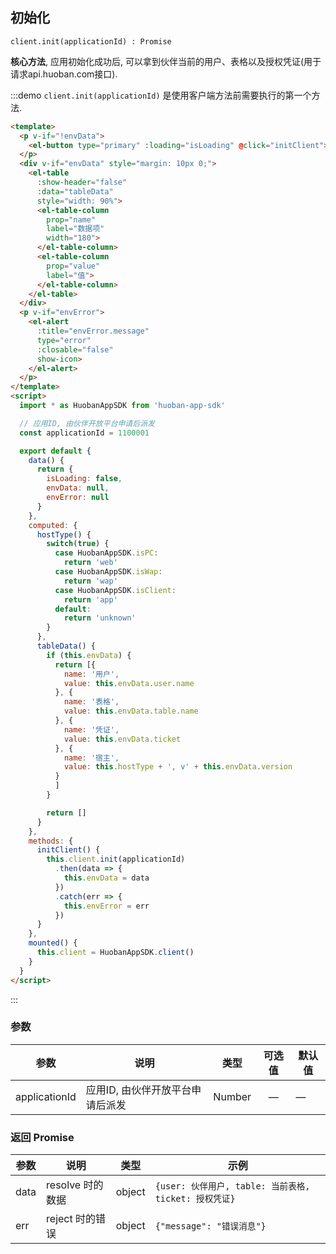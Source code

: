 ## 初始化
`client.init(applicationId) : Promise` [<i class="el-icon-document"></i>](https://github.com/huobanteam/app-sdk-js/blob/master/README_CN.md#clientinitapplicationid--promise "API-init")

__核心方法__, 应用初始化成功后, 可以拿到伙伴当前的用户、表格以及授权凭证(用于请求api.huoban.com接口).

:::demo `client.init(applicationId)` 是使用客户端方法前需要执行的第一个方法.
```html
<template>
  <p v-if="!envData">
    <el-button type="primary" :loading="isLoading" @click="initClient">执行初始化</el-button>
  </p>
  <div v-if="envData" style="margin: 10px 0;">
    <el-table
      :show-header="false"
      :data="tableData"
      style="width: 90%">
      <el-table-column
        prop="name"
        label="数据项"
        width="180">
      </el-table-column>
      <el-table-column
        prop="value"
        label="值">
      </el-table-column>
    </el-table>
  </div>
  <p v-if="envError">
    <el-alert
      :title="envError.message"
      type="error"
      :closable="false"
      show-icon>
    </el-alert>
  </p>
</template>
<script>
  import * as HuobanAppSDK from 'huoban-app-sdk'

  // 应用ID, 由伙伴开放平台申请后派发
  const applicationId = 1100001

  export default {
    data() {
      return {
        isLoading: false,
        envData: null,
        envError: null
      }
    },
    computed: {
      hostType() {
        switch(true) {
          case HuobanAppSDK.isPC:
            return 'web'
          case HuobanAppSDK.isWap:
            return 'wap'
          case HuobanAppSDK.isClient:
            return 'app'
          default:
            return 'unknown'
        }
      },
      tableData() {
        if (this.envData) {
          return [{
            name: '用户',
            value: this.envData.user.name
          }, {
            name: '表格',
            value: this.envData.table.name
          }, {
            name: '凭证',
            value: this.envData.ticket
          }, {
            name: '宿主',
            value: this.hostType + ', v' + this.envData.version
          }
          ]
        }

        return []
      }
    },
    methods: {
      initClient() {
        this.client.init(applicationId)
          .then(data => {
            this.envData = data
          })
          .catch(err => {
            this.envError = err
          })
      }
    },
    mounted() {
      this.client = HuobanAppSDK.client()
    }
  }
</script>
```
:::

### 参数
| 参数        | 说明     | 类型      | 可选值       | 默认值   |
|---------- |--------- |---------- |:------------:|--------- |
| applicationId   | 应用ID, 由伙伴开放平台申请后派发 | Number    |   —         |    —    |

### 返回 Promise
| 参数      | 说明     | 类型      |  示例   |
|---------- |--------- |---------- |-------- |
| data      | resolve 时的数据    | object   | `{user: 伙伴用户, table: 当前表格, ticket: 授权凭证}` |
| err       | reject 时的错误     | object   | `{"message": "错误消息"}`   |

<script>
import * as HuobanAppSDK from 'huoban-app-sdk'

export default {
  props: {
    applicationId: Number,
    client: Object
  },
  data() {
    return {
      jsons: {},
      isLoading: false,
      envData: null,
      envError: null
    }
  },
  computed: {
    hostType() {
      switch(true) {
        case HuobanAppSDK.isPC:
          return 'web'
        case HuobanAppSDK.isWap:
          return 'wap'
        case HuobanAppSDK.isClient:
          return 'app'
        default:
          return 'unknown'
      }
    },
    tableData() {
      if (this.envData) {
        return [{
          name: '用户 (user)',
          value: this.envData.user.name
        }, {
          name: '表格 (table)',
          value: this.envData.table.name
        }, {
          name: '凭证 (ticket)',
          value: this.envData.ticket.split('').sort((a,b)=>Math.random()>0.5?1:-1).join('')
        }, {
          name: '宿主 (version)',
          value: this.hostType + ', v' + this.envData.version
        }
        ]
      }

      return []
    }
  },
  methods: {
    initClient() {
      this.isLoading = true
      setTimeout(() => {
        this.client.init(this.applicationId)
          .then(data => {
            this.envData = data
            this.$set(this.jsons, '授权凭证 ticket', data.ticket)
            this.$set(this.jsons, '当前伙伴用户 user', data.user)
            this.$set(this.jsons, '当前表格 table', data.table)
          })
          .catch(err => {
            this.isLoading = false
            this.envError = err
          })
      }, 400)
    }
  }
}
</script>